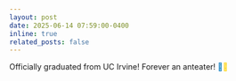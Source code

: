 ```yaml
---
layout: post
date: 2025-06-14 07:59:00-0400
inline: true
related_posts: false
---
```


Officially graduated from UC Irvine! Forever an anteater! <span style="color:#0077BE;">💙</span><span style="color:#FFD200;">💛</span>
